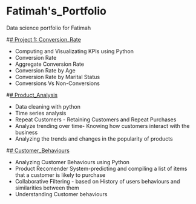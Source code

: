 # Fatimah's_Portfolio
Data science portfolio for Fatimah

#[# Project 1: Conversion_Rate](https://github.com/Fa-ti-mah/Conversion_Rate)
- Computing and Visualizating KPIs using Python
- Conversion Rate
- Aggregate Conversion Rate
- Conversion Rate by Age
- Conversion Rate by Marital Status
- Conversions Vs Non-Conversions

#[# Product_Analysis](https://github.com/Fa-ti-mah/Product_Analysis)
- Data cleaning with python
- Time series analysis
- Repeat Customers - Retaining Customers and Repeat Purchases
- Analyze trending over time- Knowing how customers interact with the business
- Analyzing the trends and changes in the popularity of products

#[# Customer_Behaviours](https://github.com/Fa-ti-mah/Customer_Behaviours)
- Analyzing Customer Behaviours using Python
- Product Recomender System-predicting and compiling a list of items that a customer is likely to purchase
- Collaborative Filtering - based on History of users behaviours and similarities between them
- Understanding Customer behaviours

